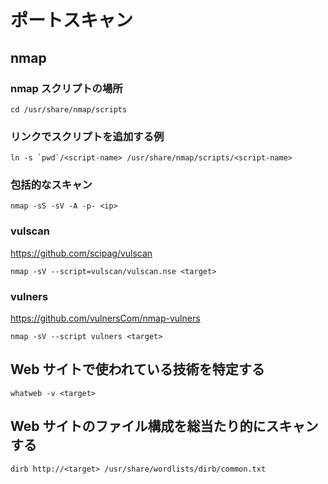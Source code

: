 # ポートスキャン

## nmap

### nmap スクリプトの場所

```shell
cd /usr/share/nmap/scripts
```

### リンクでスクリプトを追加する例

```shell
ln -s `pwd`/<script-name> /usr/share/nmap/scripts/<script-name>
```

### 包括的なスキャン

```shell
nmap -sS -sV -A -p- <ip>
```

### vulscan

https://github.com/scipag/vulscan

```shell
nmap -sV --script=vulscan/vulscan.nse <target>
```

### vulners

https://github.com/vulnersCom/nmap-vulners

```shell
nmap -sV --script vulners <target>
```

## Web サイトで使われている技術を特定する

```shell
whatweb -v <target>
```

## Web サイトのファイル構成を総当たり的にスキャンする

```shell
dirb http://<target> /usr/share/wordlists/dirb/common.txt
```
